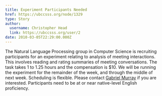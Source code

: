 ```yaml
---
title: Experiment Participants Needed 
href: https://ubccsss.org/node/1329
type: Story
author:
  username: Christopher Head
  link: https://ubccsss.org/user/2
date: 2010-03-05T22:29:00.000Z
---
```


<div class="field field-name-body field-type-text-with-summary field-label-hidden"><div class="field-items"><div class="field-item even"><p>The Natural Language Processing group in Computer Science is recruiting participants for an experiment relating to analysis of meeting interactions. This involves reading and rating summaries of meeting conversations. The task takes 1 to 1.25 hours and the compensation is $10. We will be running the experiment for the remainder of the week, and through the middle of next week. Scheduling is flexible. Please contact <a href="/cdn-cgi/l/email-protection#e4838586968d818889a48797ca918687ca8785">Gabriel Murray</a> if you are interested. Participants need to be at or near native-level English proficiency.</p>
</div></div></div>    <footer>
          </footer>